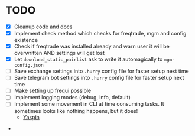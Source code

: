 # TODO

- [x] Cleanup code and docs
- [x] Implement check method which checks for freqtrade, mgm and config existence
- [x] Check if freqtrade was installed already and warn user it will be overwritten AND settings will get lost
- [x] Let `download_static_pairlist` ask to write it automagically to `mgm-config.json`
- [ ] Save exchange settings into `.hurry` config file for faster setup next time
- [ ] Save telegram bot settings into `.hurry` config file for faster setup next time
- [ ] Make setting up frequi possible
- [ ] Implement logging modes (debug, info, default)
- [ ] Implement some movement in CLI at time consuming tasks. It sometimes looks like nothing happens, but it does!
  - [Yaspin](https://github.com/pavdmyt/yaspin)
-
